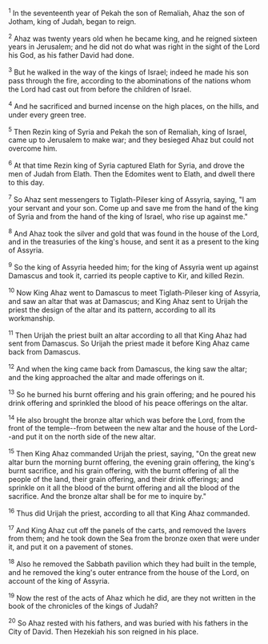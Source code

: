 <sup>1</sup> 
In the seventeenth year of Pekah the son of Remaliah, Ahaz the son of Jotham, king of Judah, began to reign. 

<sup>2</sup> 
Ahaz was twenty years old when he became king, and he reigned sixteen years in Jerusalem; and he did not do what was right in the sight of the Lord his God, as his father David had done. 

<sup>3</sup> 
But he walked in the way of the kings of Israel; indeed he made his son pass through the fire, according to the abominations of the nations whom the Lord had cast out from before the children of Israel. 

<sup>4</sup> 
And he sacrificed and burned incense on the high places, on the hills, and under every green tree. 

<sup>5</sup> 
Then Rezin king of Syria and Pekah the son of Remaliah, king of Israel, came up to Jerusalem to make war; and they besieged Ahaz but could not overcome him. 

<sup>6</sup> 
At that time Rezin king of Syria captured Elath for Syria, and drove the men of Judah from Elath. Then the Edomites went to Elath, and dwell there to this day. 

<sup>7</sup> 
So Ahaz sent messengers to Tiglath-Pileser king of Assyria, saying, "I am your servant and your son. Come up and save me from the hand of the king of Syria and from the hand of the king of Israel, who rise up against me." 

<sup>8</sup> 
And Ahaz took the silver and gold that was found in the house of the Lord, and in the treasuries of the king's house, and sent it as a present to the king of Assyria. 

<sup>9</sup> 
So the king of Assyria heeded him; for the king of Assyria went up against Damascus and took it, carried its people captive to Kir, and killed Rezin. 

<sup>10</sup> 
Now King Ahaz went to Damascus to meet Tiglath-Pileser king of Assyria, and saw an altar that was at Damascus; and King Ahaz sent to Urijah the priest the design of the altar and its pattern, according to all its workmanship. 

<sup>11</sup> 
Then Urijah the priest built an altar according to all that King Ahaz had sent from Damascus. So Urijah the priest made it before King Ahaz came back from Damascus. 

<sup>12</sup> 
And when the king came back from Damascus, the king saw the altar; and the king approached the altar and made offerings on it. 

<sup>13</sup> 
So he burned his burnt offering and his grain offering; and he poured his drink offering and sprinkled the blood of his peace offerings on the altar. 

<sup>14</sup> 
He also brought the bronze altar which was before the Lord, from the front of the temple--from between the new altar and the house of the Lord--and put it on the north side of the new altar. 

<sup>15</sup> 
Then King Ahaz commanded Urijah the priest, saying, "On the great new altar burn the morning burnt offering, the evening grain offering, the king's burnt sacrifice, and his grain offering, with the burnt offering of all the people of the land, their grain offering, and their drink offerings; and sprinkle on it all the blood of the burnt offering and all the blood of the sacrifice. And the bronze altar shall be for me to inquire by." 

<sup>16</sup> 
Thus did Urijah the priest, according to all that King Ahaz commanded. 

<sup>17</sup> 
And King Ahaz cut off the panels of the carts, and removed the lavers from them; and he took down the Sea from the bronze oxen that were under it, and put it on a pavement of stones. 

<sup>18</sup> 
Also he removed the Sabbath pavilion which they had built in the temple, and he removed the king's outer entrance from the house of the Lord, on account of the king of Assyria. 

<sup>19</sup> 
Now the rest of the acts of Ahaz which he did, are they not written in the book of the chronicles of the kings of Judah? 

<sup>20</sup> 
So Ahaz rested with his fathers, and was buried with his fathers in the City of David. Then Hezekiah his son reigned in his place.